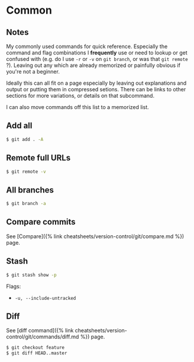 # Common

## Notes

My commonly used commands for quick reference. Especially the command and flag combinations I **frequently** use or need to lookup or get confused with (e.g. do I use `-r` or `-v` on `git branch`, or was that `git remote` ?). Leaving out any which are already memorized or painfully obvious if you're not a beginner.

Ideally this can all fit on a page especially by leaving out explanations and output or putting them in compressed setions. There can be links to other sections for more variations, or details on that subcommand.

I can also move commands off this list to a memorized list.


## Add all

```sh
$ git add . -A
```


## Remote full URLs

```sh
$ git remote -v
```


## All branches

```sh
$ git branch -a
```


## Compare commits

See [Compare]({% link cheatsheets/version-control/git/compare.md %}) page.


## Stash

```sh
$ git stash show -p
```

Flags:

- `-u, --include-untracked`


## Diff

See [diff command]({% link cheatsheets/version-control/git/commands/diff.md %}) page.

```sh
$ git checkout feature
$ git diff HEAD..master
```

